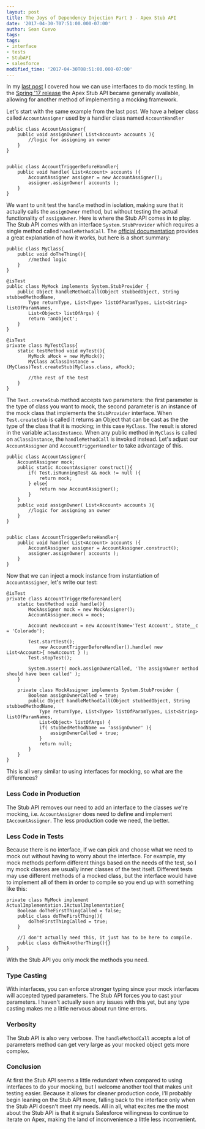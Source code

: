 ```yaml
---
layout: post
title: The Joys of Dependency Injection Part 3 - Apex Stub API
date: '2017-04-30-T07:51:00.000-07:00'
author: Sean Cuevo
tags: 
tags:
- interface
- tests
- StubAPI
- salesforce
modified_time: '2017-04-30T08:51:00.000-07:00'
---
```


In my [last post](/2017/04/16/making-a-mockery.html) I covered how we can use interfaces to do mock testing. In the [Spring '17 release](https://releasenotes.docs.salesforce.com/en-us/spring17/release-notes/rn_apex_stub_api.htm) the Apex Stub API became generally available, allowing for another method of implementing a mocking framework.

<!--break-->

Let's start with the same example from the last post. We have a helper class called `AccountAssigner` used by a handler class named `AccountHandler`

~~~
public class AccountAssigner{
    public void assignOwner( List<Account> accounts ){
        //logic for assigning an owner
    }
}


public class AccountTriggerBeforeHandler{
    public void handle( List<Account> accounts ){
        AccountAssigner assigner = new AccountAssigner();
        assigner.assignOwner( accounts );
    }
}
~~~ 

We want to unit test the `handle` method in isolation, making sure that it actually calls the `assignOwner` method, but without testing the actual functionality of `assignOwner`. Here is where the Stub API comes in to play. The Stub API comes with an interface `System.StubProvider` which requires a single method called `handleMethodCall`. The [official documentation](https://developer.salesforce.com/docs/atlas.en-us.apexcode.meta/apexcode/apex_testing_stub_api.htm) provides a great explanation of how it works, but here is a short summary:

~~~
public class MyClass{
    public void doTheThing(){
        //method logic
    }
}

@isTest
public class MyMock implements System.StubProvider {
    public Object handleMethodCall(Object stubbedObject, String stubbedMethodName, 
        Type returnType, List<Type> listOfParamTypes, List<String> listOfParamNames, 
        List<Object> listOfArgs) {
        return 'anObject';
    }
}

@isTest
private class MyTestClass{
    static testMethod void myTest(){
        MyMock aMock = new MyMock();
        MyClass aClassInstance = (MyClass)Test.createStub(MyClass.class, aMock);

        //the rest of the test
    }
}
~~~

The `Test.createStub` method accepts two parameters: the first parameter is the type of class you want to mock, the second parameter is an instance of the mock class that implements the `StubProvider` interface. When `Test.createStub` is called it returns an Object that can be cast as the the type of the class that it is mocking; in this case `MyClass`. The result is stored in the variable `aClassInstance`. When any public method in `MyClass` is called on `aClassInstance`, the `handleMethodCall` is invoked instead. Let's adjust our `AccountAssigner` and `AccountTriggerHandler` to take advantage of this. 

~~~
public class AccountAssigner{
    AccountAssigner mock;
    public static AccountAssigner construct(){
        if( Test.isRunningTest && mock != null ){
            return mock;
        } else{
            return new AccountAssigner();
        }
    }
    public void assignOwner( List<Account> accounts ){
        //logic for assigning an owner
    }
}


public class AccountTriggerBeforeHandler{
    public void handle( List<Account> accounts ){
        AccountAssigner assigner = AccountAssigner.construct();
        assigner.assignOwner( accounts );
    }
}
~~~

Now that we can inject a mock instance from instantiation of `AccountAssigner`, let's write our test:

~~~
@isTest
private class AccountTriggerBeforeHandler{
    static testMethod void handle(){
        MockAssigner mock = new MockAssigner();
        AccountAssigner.mock = mock;

        Account newAccount = new Account(Name='Test Account', State__c = 'Colorado');

        Test.startTest();
            new AccountTriggerBeforeHandler().handle( new List<Account>{ newAccount } );
        Test.stopTest();

        System.assert( mock.assignOwnerCalled, 'The assignOwner method should have been called' );
    }

    private class MockAssigner implements System.StubProvider {
        Boolean assignOwnerCalled = true;
        public Object handleMethodCall(Object stubbedObject, String stubbedMethodName, 
            Type returnType, List<Type> listOfParamTypes, List<String> listOfParamNames, 
            List<Object> listOfArgs) {
            if( stubbedMethodName == 'assignOwner' ){
                assignOwnerCalled = true;
            }
            return null;
        }
    }
}
~~~

This is all very similar to using interfaces for mocking, so what are the differences?

### Less Code in Production
The Stub API removes our need to add an interface to the classes we're mocking, i.e. `AccountAssigner` does need to define and implement `IAccountAssigner`. The less production code we need, the better.

### Less Code in Tests
Because there is no interface, if we can pick and choose what we need to mock out without having to worry about the interface. For example, my mock methods perform different things based on the needs of the test, so I my mock classes are usually inner classes of the test itself. Different tests may use different methods of a mocked class, but the interface would have to implement all of them in order to compile so you end up with something like this:

~~~
private class MyMock implement ActualImplementation.IActualImplementation{
    Boolean doTheFirstThingCalled = false;
    public class doTheFirstThing(){
        doTheFirstThingCalled = true;
    }

    //I don't actually need this, it just has to be here to compile.
    public class doTheAnotherThing(){}
}
~~~

With the Stub API you only mock the methods you need.

### Type Casting
With interfaces, you can enforce stronger typing since your mock interfaces will accepted typed parameters. The Stub API forces you to cast your parameters. I haven't actually seen any issues with this yet, but any type casting makes me a little nervous about run time errors.

### Verbosity
The Stub API is also very verbose. The `handleMethodCall` accepts a lot of parameters method can get very large as your mocked object gets more complex.

### Conclusion
At first the Stub API seems a little redundant when compared to using interfaces to do your mocking, but I welcome another tool that makes unit testing easier. Because it allows for cleaner production code, I'll probably begin leaning on the Stub API more, falling back to the interface only when the Stub API doesn't meet my needs. All in all, what excites me the most about the Stub API is that it signals Salesforce willingness to continue to iterate on Apex, making the land of inconvenience a little less inconvenient.
